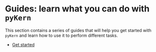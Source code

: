 # Guides: learn what you can do with `pyKern`

This section contains a series of guides that will help you get started with `pyKern` and learn how to use it to perform different tasks.

- [Get started](get-started.md)

